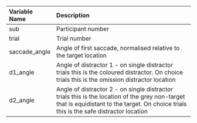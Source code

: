| Variable Name      | Description |
| :---                | :---         |
| sub | Participant number |
| trial | Trial number |
| saccade_angle | Angle of first saccade, normalised relative to the target location |
| d1_angle | Angle of distractor 1 - on single distractor trials this is the coloured distractor. On choice trials this is the omission distractor location |
| d2_angle | Angle of distractor 2 - on single distractor trials this is the location of the grey non-target that is equidistant to the target. On choice trials this is the safe distractor location |

